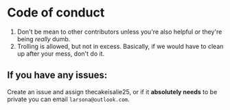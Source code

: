 # Code of conduct
 1. Don't be mean to other contributors unless you're also helpful or they're being <em>really</em> dumb.
 2. Trolling is allowed, but not in excess. Basically, if we would have to clean up after your mess, don't do it.
## If you have any issues:
Create an issue and assign thecakeisalie25, or if it <b>absolutely needs</b> to be private you can email `larsona@outlook.com`.
